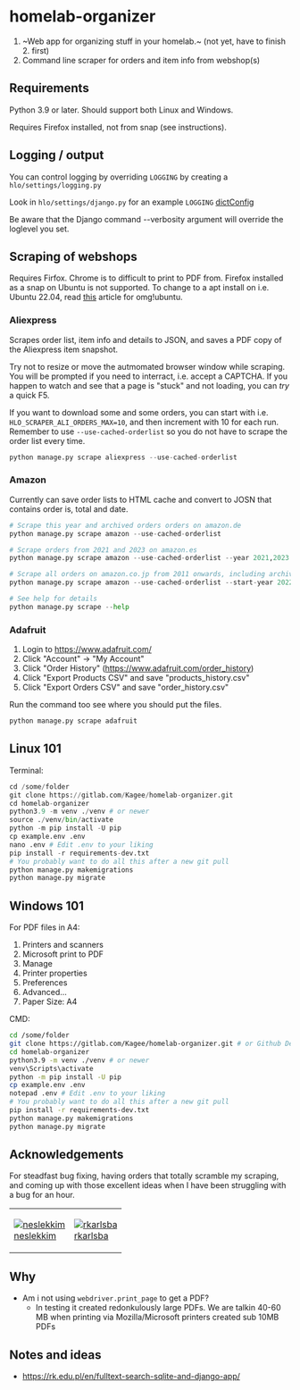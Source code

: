 # homelab-organizer

1. ~Web app for organizing stuff in your homelab.~ (not yet, have to finish 2. first)
2. Command line scraper for orders and item info from webshop(s)

## Requirements

Python 3.9 or later. Should support both Linux and Windows.

Requires Firefox installed, not from snap (see instructions).

## Logging / output

You can control logging by overriding `LOGGING` by creating a `hlo/settings/logging.py`

Look in `hlo/settings/django.py` for an example `LOGGING` [dictConfig](https://docs.python.org/3/library/logging.config.html)

Be aware that the Django command --verbosity argument will override the loglevel you set.

## Scraping of webshops

Requires Firfox. Chrome is to difficult to print to PDF from. Firefox installed as a snap on Ubuntu is not supported. To change to a apt install on i.e. Ubuntu 22.04, read [this](https://www.omgubuntu.co.uk/2022/04/how-to-install-firefox-deb-apt-ubuntu-22-04) article for omg!ubuntu.

### Aliexpress

Scrapes order list, item info and details to JSON, and saves a PDF copy of the Aliexpress item snapshot.

Try not to resize or move the autmomated browser window while scraping. You will be
prompted if you need to interract, i.e. accept a CAPTCHA. If you happen to watch and see that
a page is "stuck" and not loading, you can *try* a quick F5.

If you want to download some and some orders, you can start with i.e. `HLO_SCRAPER_ALI_ORDERS_MAX=10`,
and then increment with 10 for each run. Remember to use `--use-cached-orderlist` so you do not have
to scrape the order list every time.

````python
python manage.py scrape aliexpress --use-cached-orderlist
````

### Amazon

Currently can save order lists to HTML cache and convert to
JOSN that contains order is, total and date.

````python
# Scrape this year and archived orders orders on amazon.de
python manage.py scrape amazon --use-cached-orderlist

# Scrape orders from 2021 and 2023 on amazon.es
python manage.py scrape amazon --use-cached-orderlist --year 2021,2023 --not-archived --tld es

# Scrape all orders on amazon.co.jp from 2011 onwards, including archived orders
python manage.py scrape amazon --use-cached-orderlist --start-year 2022 --tld co.jp

# See help for details
python manage.py scrape --help
````

### Adafruit

1. Login to <https://www.adafruit.com/>
2. Click "Account" -> "My Account"
3. Click "Order History" (<https://www.adafruit.com/order_history>)
4. Click "Export Products CSV" and save "products_history.csv"
5. Click "Export Orders CSV" and save "order_history.csv"

Run the command too see where you should put the files.

````python
python manage.py scrape adafruit
````

## Linux 101

Terminal:

````python
cd /some/folder
git clone https://gitlab.com/Kagee/homelab-organizer.git
cd homelab-organizer
python3.9 -m venv ./venv # or newer
source ./venv/bin/activate
python -m pip install -U pip
cp example.env .env
nano .env # Edit .env to your liking
pip install -r requirements-dev.txt
# You probably want to do all this after a new git pull
python manage.py makemigrations
python manage.py migrate
````

## Windows 101

For PDF files in A4:

1. Printers and scanners
2. Microsoft print to PDF
3. Manage
4. Printer properties
5. Preferences
6. Advanced...
7. Paper Size: A4

CMD:

````bash
cd /some/folder
git clone https://gitlab.com/Kagee/homelab-organizer.git # or Github Desktop/other
cd homelab-organizer
python3.9 -m venv ./venv # or newer
venv\Scripts\activate
python -m pip install -U pip
cp example.env .env
notepad .env # Edit .env to your liking
# You probably want to do all this after a new git pull
pip install -r requirements-dev.txt
python manage.py makemigrations
python manage.py migrate
````

## Acknowledgements

For steadfast bug fixing, having orders that totally scramble my scraping, and coming up with those excellent ideas when I have been struggling with a bug for an hour.
<table>
<tr><td>

[![neslekkim](https://github.com/neslekkim.png/?size=50)  
neslekkim](https://github.com/neslekkim)
</td>
<td>

[![rkarlsba](https://github.com/rkarlsba.png/?size=50)  
rkarlsba](https://github.com/rkarlsba)
</td></tr>
</table>

## Why

* Am i not using `webdriver.print_page` to get a PDF?
  * In testing it created redonkulously large PDFs. We are talkin 40-60 MB when printing via Mozilla/Microsoft printers created sub 10MB PDFs

## Notes and ideas

* <https://rk.edu.pl/en/fulltext-search-sqlite-and-django-app/>
